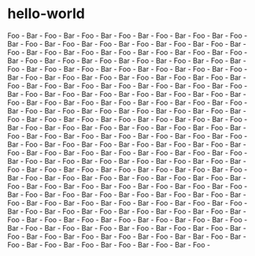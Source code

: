 # hello-world
Foo - Bar - Foo - Bar - Foo - Bar - Foo - Bar - Foo - Bar - Foo - Bar - Foo - Bar - 
Foo - Bar - Foo - Bar - Foo - Bar - Foo - Bar - Foo - Bar - Foo - Bar - Foo - Bar - 
Foo - Bar - Foo - Bar - Foo - Bar - Foo - Bar - Foo - Bar - Foo - Bar - Foo - Bar - 
Foo - Bar - Foo - Bar - Foo - Bar - Foo - Bar - Foo - Bar - Foo - Bar - Foo - Bar - 
Foo - Bar - Foo - Bar - Foo - Bar - Foo - Bar - Foo - Bar - Foo - Bar - Foo - Bar - 
Foo - Bar - Foo - Bar - Foo - Bar - Foo - Bar - Foo - Bar - Foo - Bar - Foo - Bar - 
Foo - Bar - Foo - Bar - Foo - Bar - Foo - Bar - Foo - Bar - Foo - Bar - Foo - Bar - 
Foo - Bar - Foo - Bar - Foo - Bar - Foo - Bar - Foo - Bar - Foo - Bar - Foo - Bar - 
Foo - Bar - Foo - Bar - Foo - Bar - Foo - Bar - Foo - Bar - Foo - Bar - Foo - Bar - 
Foo - Bar - Foo - Bar - Foo - Bar - Foo - Bar - Foo - Bar - Foo - Bar - Foo - Bar - 
Foo - Bar - Foo - Bar - Foo - Bar - Foo - Bar - Foo - Bar - Foo - Bar - Foo - Bar - 
Foo - Bar - Foo - Bar - Foo - Bar - Foo - Bar - Foo - Bar - Foo - Bar - Foo - Bar - 
Foo - Bar - Foo - Bar - Foo - Bar - Foo - Bar - Foo - Bar - Foo - Bar - Foo - Bar - 
Foo - Bar - Foo - Bar - Foo - Bar - Foo - Bar - Foo - Bar - Foo - Bar - Foo - Bar - 
Foo - Bar - Foo - Bar - Foo - Bar - Foo - Bar - Foo - Bar - Foo - Bar - Foo - Bar - 
Foo - Bar - Foo - Bar - Foo - Bar - Foo - Bar - Foo - Bar - Foo - Bar - Foo - Bar - 
Foo - Bar - Foo - Bar - Foo - Bar - Foo - Bar - Foo - Bar - Foo - Bar - Foo - Bar - 
Foo - Bar - Foo - Bar - Foo - Bar - Foo - Bar - Foo - Bar - Foo - Bar - Foo - Bar - 
Foo - Bar - Foo - Bar - Foo - Bar - Foo - Bar - Foo - Bar - Foo - Bar - Foo - Bar - 
Foo - Bar - Foo - Bar - Foo - Bar - Foo - Bar - Foo - Bar - Foo - Bar - Foo - Bar - 
Foo - Bar - Foo - Bar - Foo - Bar - Foo - Bar - Foo - Bar - Foo - Bar - Foo - Bar - 
Foo - Bar - Foo - Bar - Foo - Bar - Foo - Bar - Foo - Bar - Foo - Bar - Foo - Bar - 
Foo - Bar - Foo - Bar - Foo - Bar - Foo - Bar - Foo - Bar - Foo - Bar - Foo - Bar - 
Bar - Foo - Bar - Foo - Bar - Foo - Bar - Foo - Bar - Foo - Bar - Foo - Bar - Foo -
